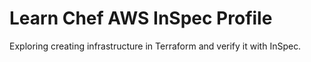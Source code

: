 # Learn Chef AWS InSpec Profile

Exploring creating infrastructure in Terraform and verify it with InSpec.
